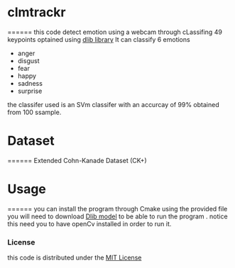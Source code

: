 # clmtrackr
======
this code detect emotion using a webcam through cLassifing 49 keypoints optained using [dlib library](http://dlib.net/)
It can classify 6 emotions 
* anger
* disgust
* fear
* happy
* sadness
* surprise

the classifer used is an SVm classifer with an accurcay of 99% 
obtained from 100 ssample.
# Dataset
======
Extended Cohn-Kanade Dataset (CK+)

# Usage 
======
you can install the program through Cmake using the provided file
you will need to download [Dlib model](http://dlib.net/files/shape_predictor_68_face_landmarks.dat.bz2)
to be able to run the program . 
notice this need you to have openCv installed in order to run it.

### License ###

this code  is distributed under the [MIT License](http://www.opensource.org/licenses/MIT)
